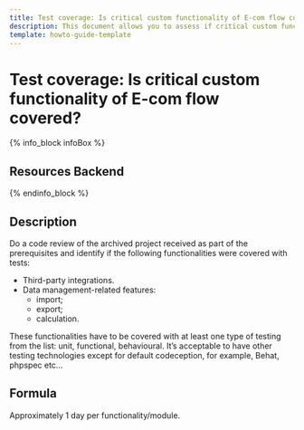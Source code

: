 ```yaml
---
title: Test coverage: Is critical custom functionality of E-com flow covered?
description: This document allows you to assess if critical custom functionality of E-com flow is covered with tests.
template: howto-guide-template
---
```


# Test coverage: Is critical custom functionality of E-com flow covered?

{% info_block infoBox %}

## Resources Backend

{% endinfo_block %}

## Description

Do a code review of the archived project received as part of the prerequisites and identify if the following functionalities
were covered with tests:
* Third-party integrations.
* Data management-related features:
    * import;
    * export;
    * calculation.

These functionalities have to be covered with at least one type of testing from the list: unit, functional, behavioural.
It’s acceptable to have other testing technologies except for default codeception, for example, Behat, phpspec etc…

## Formula

Approximately 1 day per functionality/module.
